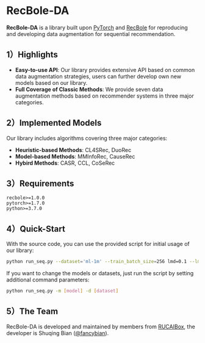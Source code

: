 # RecBole-DA

**RecBole-DA** is a library built upon [PyTorch](https://pytorch.org) and [RecBole](https://github.com/RUCAIBox/RecBole) for reproducing and developing data augmentation for sequential recommendation. 

## 1）Highlights

* **Easy-to-use API**:
    Our library provides extensive API based on common data augmentation strategies, users can further develop own new models based on our library.
* **Full Coverage of Classic Methods**:
    We provide seven data augmentation methods based on recommender systems in three major categories.

## 2）Implemented Models

Our library includes algorithms covering three major categories:

* **Heuristic-based Methods**: CL4SRec, DuoRec
* **Model-based Methods**: MMInfoRec, CauseRec
* **Hybird Methods**: CASR, CCL, CoSeRec

## 3）Requirements

```
recbole>=1.0.0
pytorch>=1.7.0
python>=3.7.0
```

## 4）Quick-Start

With the source code, you can use the provided script for initial usage of our library:

```bash
python run_seq.py --dataset='ml-1m' --train_batch_size=256 lmd=0.1 --lmd_sem=0.1 --model='CL4SRec' --contrast='us_x' --sim='dot' --tau=1
```

If you want to change the models or datasets, just run the script by setting additional command parameters:

```bash
python run_seq.py -m [model] -d [dataset]
```

## 5）The Team

RecBole-DA is developed and maintained by members from [RUCAIBox](http://aibox.ruc.edu.cn/), the developer is Shuqing Bian ([@fancybian](https://github.com/fancybian)).
